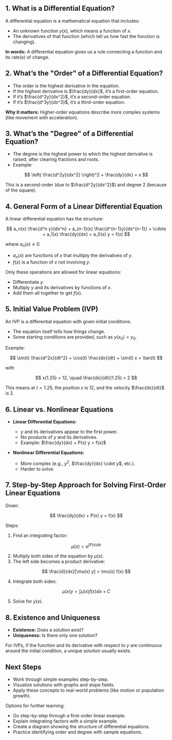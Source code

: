 ## 1. What is a Differential Equation?

A differential equation is a mathematical equation that includes:

* An unknown function $y(x)$, which means a function of $x$.
* The derivatives of that function (which tell us how fast the function is changing).

**In words:**
A differential equation gives us a rule connecting a function and its rate(s) of change.

## 2. What’s the "Order" of a Differential Equation?

* The order is the highest derivative in the equation.
* If the highest derivative is $\frac{dy}{dx}$, it’s a first-order equation.
* If it’s $\frac{d^2y}{dx^2}$, it’s a second-order equation.
* If it’s $\frac{d^3y}{dx^3}$, it’s a third-order equation.

**Why it matters:**
Higher-order equations describe more complex systems (like movement with acceleration).

## 3. What’s the "Degree" of a Differential Equation?

* The degree is the highest power to which the highest derivative is raised, after clearing fractions and roots.
* Example:

$$
\left( \frac{d^2y}{dx^2} \right)^2 + \frac{dy}{dx} = x
$$

This is a second-order (due to $\frac{d^2y}{dx^2}$) and degree 2 (because of the square).

## 4. General Form of a Linear Differential Equation

A linear differential equation has the structure:

$$
 a_n(x) \frac{d^n y}{dx^n} + a_{n-1}(x) \frac{d^{n-1}y}{dx^{n-1}} + \cdots + a_1(x) \frac{dy}{dx} + a_0(x) y = f(x)
$$

where $a_n(x) \neq 0$.

* $a_n(x)$ are functions of $x$ that multiply the derivatives of $y$.
* $f(x)$ is a function of $x$ not involving $y$.

Only these operations are allowed for linear equations:

* Differentiate $y$.
* Multiply $y$ and its derivatives by functions of $x$.
* Add them all together to get $f(x)$.

## 5. Initial Value Problem (IVP)

An IVP is a differential equation with given initial conditions.

* The equation itself tells how things change.
* Some starting conditions are provided, such as $y(x_0) = y_0$.

Example:

$$
\sin(t) \frac{d^2x}{dt^2} + \cos(t) \frac{dx}{dt} + \sin(t) x = \tan(t)
$$

with

$$
 x(1.25) = 12, \quad \frac{dx}{dt}(1.25) = 2
$$

This means at $t = 1.25$, the position $x$ is 12, and the velocity $\frac{dx}{dt}$ is 2.

## 6. Linear vs. Nonlinear Equations

* **Linear Differential Equations:**

  * $y$ and its derivatives appear to the first power.
  * No products of $y$ and its derivatives.
  * Example: $\frac{dy}{dx} + P(x) y = f(x)$

* **Nonlinear Differential Equations:**

  * More complex (e.g., $y^2$, $\frac{dy}{dx} \cdot y$, etc.).
  * Harder to solve.

## 7. Step-by-Step Approach for Solving First-Order Linear Equations

Given:

$$
\frac{dy}{dx} + P(x) y = f(x)
$$

Steps:

1. Find an integrating factor:

$$
 \mu(x) = e^{\int P(x) dx}
$$

2. Multiply both sides of the equation by $\mu(x)$.
3. The left side becomes a product derivative:

$$
 \frac{d}{dx}[\mu(x) y] = \mu(x) f(x)
$$

4. Integrate both sides:

$$
 \mu(x) y = \int \mu(x) f(x) dx + C
$$

5. Solve for $y(x)$.

## 8. Existence and Uniqueness

* **Existence:** Does a solution exist?
* **Uniqueness:** Is there only one solution?

For IVPs, if the function and its derivative with respect to $y$ are continuous around the initial condition, a unique solution usually exists.

## Next Steps

* Work through simple examples step-by-step.
* Visualize solutions with graphs and slope fields.
* Apply these concepts to real-world problems (like motion or population growth).

Options for further learning:

* Go step-by-step through a first-order linear example.
* Explain integrating factors with a simple example.
* Create a diagram showing the structure of differential equations.
* Practice identifying order and degree with sample equations.

